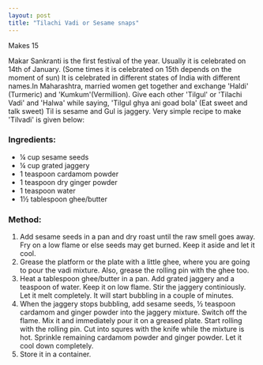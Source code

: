 ```yaml
---
layout: post
title: "Tilachi Vadi or Sesame snaps"
---
```



Makes 15

Makar Sankranti is the first festival of the year. Usually it is celebrated on 14th of January. (Some times it is celebrated on 15th depends on the moment of sun) It is celebrated in different states of India with different names.In Maharashtra, married women get together and exchange 'Haldi' (Turmeric) and 'Kumkum'(Vermillion). Give each other 'Tilgul' or 'Tilachi Vadi' and 'Halwa' while saying, 'Tilgul ghya ani goad bola' (Eat sweet and talk sweet)  Til is sesame and Gul is jaggery. Very simple recipe to make 'Tilvadi' is given below:

### Ingredients:
* ¼ cup sesame seeds
* ¼ cup grated jaggery
* 1 teaspoon cardamom powder
* 1 teaspoon dry ginger powder
* 1 teaspoon water
* 1½ tablespoon ghee/butter

### Method:
1. Add sesame seeds in a pan and dry roast until the raw smell goes away. Fry on a low flame or else seeds may get burned. Keep it aside and let it cool.
2. Grease the platform or the plate with a little ghee, where you are going to pour the vadi mixture. Also, grease the rolling pin with the ghee too. 
3. Heat a tablespoon ghee/butter in a pan. Add grated jaggery and a teaspoon of water. Keep it on low flame. Stir the jaggery continiously. Let it melt completely. It will start bubbling in a couple of minutes. 
4. When the jaggery stops bubbling, add sesame seeds, ½ teaspoon cardamom and ginger powder into the jaggery mixture. Switch off the flame. Mix it and immediately pour it on a greased plate. Start rolling with the rolling pin. Cut into squres with the knife while the mixture is hot. Sprinkle remaining cardamom powder and ginger powder. Let it cool down completely. 
5. Store it in a container.